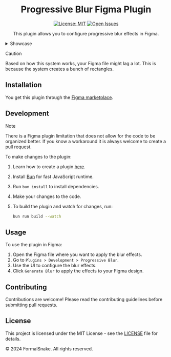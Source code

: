 <div align="center">

# Progressive Blur Figma Plugin

[![License: MIT](https://img.shields.io/badge/license-MIT-green.svg)](LICENSE.md)
[![Open Issues](https://img.shields.io/github/issues/FormalSnake/ProgressiveBlur.svg)](https://github.com/FormalSnake/ProgressiveBlur)

This plugin allows you to configure progressive blur effects in Figma.

</div>

<details>
<summary>Showcase</summary>
<img width="1440" alt="imageShowcase" src="https://github.com/FormalSnake/ProgressiveBlur/blob/main/assets/imageShowcase.png?raw=true">
</details>

> [!CAUTION]
> Based on how this system works, your Figma file might lag a lot. This is because the system creates a bunch of rectangles.

## Installation

You get this plugin through the [Figma marketplace](https://www.figma.com/community/plugin/1356736586164762457/progressive-blur).

## Development

> [!NOTE]
> There is a Figma plugin limitation that does not allow for the code to be organized better. If you know a workaround it is always welcome to create a pull request.

To make changes to the plugin:

1. Learn how to create a plugin [here](https://www.figma.com/plugin-docs/plugin-quickstart-guide/).
2. Install [Bun](https://bun.sh/) for fast JavaScript runtime.
3. Run `bun install` to install dependencies.
4. Make your changes to the code.
5. To build the plugin and watch for changes, run:

   ```sh
   bun run build --watch
   ```

## Usage

To use the plugin in Figma:

1.  Open the Figma file where you want to apply the blur effects.
2.  Go to `Plugins > Development > Progressive Blur`.
3.  Use the UI to configure the blur effects.
4.  Click `Generate Blur` to apply the effects to your Figma design.

## Contributing

Contributions are welcome! Please read the contributing guidelines before submitting pull requests.

## License

This project is licensed under the MIT License - see the [LICENSE](LICENSE) file for details.

© 2024 FormalSnake. All rights reserved.
